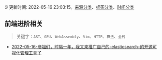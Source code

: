 :alarm_clock: 更新时间: 2022-05-16 23:03:15。[来源分类](../README.md)、[标签分类](../TAGS.md)、[时间分类](../TIMELINE.md)

## 前端进阶相关


> 关键字：`AST`、`GPU`、`WebAssembly`、`Vim`、`HTTP`、`算法`、`全栈`



- [2022-05-16-彦祖们，时隔一年，我又来推广自己的-elasticsearch-的开源可视化管理工具了](https://www.v2ex.com/t/853319) 